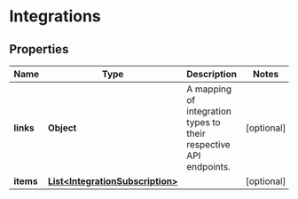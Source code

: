 
# Integrations

## Properties
Name | Type | Description | Notes
------------ | ------------- | ------------- | -------------
**links** | **Object** | A mapping of integration types to their respective API endpoints. |  [optional]
**items** | [**List&lt;IntegrationSubscription&gt;**](IntegrationSubscription.md) |  |  [optional]




